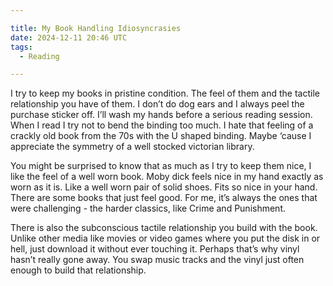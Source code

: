 ```yaml
---

title: My Book Handling Idiosyncrasies
date: 2024-12-11 20:46 UTC
tags: 
  - Reading

---
```


I try to keep my books in pristine condition. The feel of them and the tactile relationship you have of them. I don’t do dog ears and I always peel the purchase sticker off. I’ll wash my hands before a serious reading session. When I read I try not to bend the binding too much. I hate that feeling of a crackly old book from the 70s with the U shaped binding. Maybe ‘cause I appreciate the symmetry of a well stocked victorian library. 

You might be surprised to know that as much as I try to keep them nice, I like the feel of a well worn book.
Moby dick feels nice in my hand exactly as worn as it is. Like a well worn pair of solid shoes. Fits so nice in your hand. There are some books that just feel good. For me, it’s always the ones that were challenging - the harder classics, like Crime and Punishment. 

There is also the subconscious tactile relationship you build with the book. Unlike other media like movies or video games where you put the disk in or hell, just download it without ever touching it. Perhaps that’s why vinyl hasn’t really gone away. You swap music tracks and the vinyl just often enough to build that relationship.
